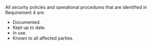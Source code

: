 All security policies and operational procedures that are identified in Requirement 4 are:

- Documented.
- Kept up to date.
- In use.
- Known to all affected parties.
